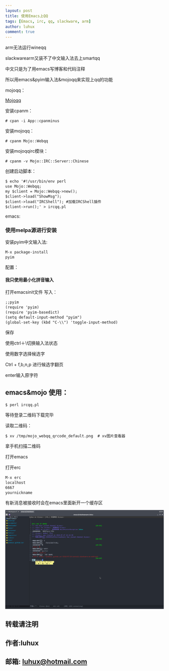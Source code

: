 ```yaml
---
layout: post
title: 使用Emacs上QQ
tags: [Emacs, irc, qq, slackware, arm]
author: luhux
comment: true
---
```


arm无法运行wineqq

slackwarearm又装不了中文输入法去上smartqq

中文只是为了用emacs写博客和代码注释

所以用emacs&pyim输入法&mojoqq来实现上qq的功能

mojoqq：

[Mojoqq](https://github.com/sjdy521/Mojo-Webqq)


安装cpanm：

    # cpan -i App::cpanminus

安装mojoqq：

	# cpanm Mojo::Webqq
	
安装mojoqqirc模块：

	# cpanm -v Mojo::IRC::Server::Chinese
	
创建启动脚本：

    $ echo '#!/usr/bin/env perl
    use Mojo::Webqq;
    my $client = Mojo::Webqq->new();
	$client->load("ShowMsg");
	$client->load("IRCShell"); #加载IRCShell插件
	$client->run();' > ircqq.pl
	
emacs:

### 使用melpa源进行安装

安装pyim中文输入法:

    M-x package-install
    pyim

配置：
#### 我只使用最小化拼音输入
打开emacsinit文件
写入：

	;;pyim
    (require 'pyim)
    (require 'pyim-basedict)
    (setq default-input-method "pyim")
    (global-set-key (kbd "C-\\") 'toggle-input-method)
	
保存

使用ctrl＋\切换输入法状态

使用数字选择候选字

Ctrl + f,b,n,p 进行候选字翻页

enter输入原字符


## emacs&mojo 使用：

	$ perl ircqq.pl
	
等待登录二维码下载完毕

读取二维码：

	$ xv /tmp/mojo_webqq_qrcode_default.png  # xv图片查看器

拿手机扫描二维码

打开emacs

打开erc

    M-x erc
	localhost
	6667
	yournickname
	
有新消息被接收时会在emacs里面新开一个缓存区

![emacsqq](https://raw.githubusercontent.com/luhux/images/master/Emacsqq.png)

## 转载请注明

## 作者:luhux

## 邮箱: luhux@hotmail.com
